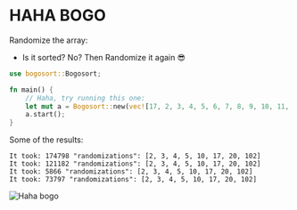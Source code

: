 # HAHA BOGO
Randomize the array:
* Is it sorted? No? Then Randomize it again 😎

```rust
use bogosort::Bogosort;

fn main() {
    // Haha, try running this one:
    let mut a = Bogosort::new(vec![17, 2, 3, 4, 5, 6, 7, 8, 9, 10, 11, 12, 13, 14, 15]);
    a.start();
}
```

Some of the results:
```text
It took: 174798 "randomizations": [2, 3, 4, 5, 10, 17, 20, 102]
It took: 121182 "randomizations": [2, 3, 4, 5, 10, 17, 20, 102]
It took: 5866 "randomizations": [2, 3, 4, 5, 10, 17, 20, 102]
It took: 73797 "randomizations": [2, 3, 4, 5, 10, 17, 20, 102]
```

![Haha bogo](https://preview.redd.it/all-my-homies-use-bogosort-v0-ilnfldkc28ka1.jpg?auto=webp&s=c6df3a1d3d377f08324b8c5b87ef92caf008e5ff "Bogo king")
